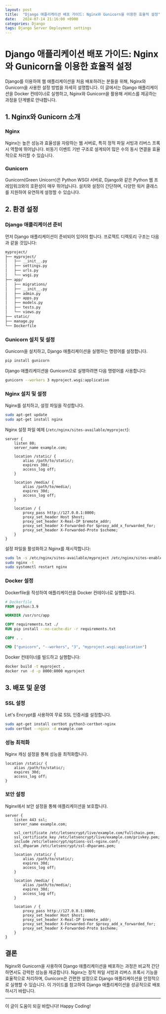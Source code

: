 ```yaml
---
layout: post
title:  "Django 애플리케이션 배포 가이드: Nginx와 Gunicorn을 이용한 효율적 설정"
date:   2024-07-14 21:16:00 +0900
categories: Django
tags: Django Server Deployment settings
---
```


# Django 애플리케이션 배포 가이드: Nginx와 Gunicorn을 이용한 효율적 설정

Django를 이용하여 웹 애플리케이션을 처음 배포하려는 분들을 위해, Nginx와 Gunicorn을 사용한 설정 방법을 자세히 설명합니다. 이 글에서는 Django 애플리케이션을 Docker 컨테이너로 실행하고, Nginx와 Gunicorn을 활용해 서비스를 제공하는 과정을 단계별로 안내합니다.

## 1. Nginx와 Gunicorn 소개

### Nginx

Nginx는 높은 성능과 효율성을 자랑하는 웹 서버로, 특히 정적 파일 서빙과 리버스 프록시 역할에 뛰어납니다. 비동기 이벤트 기반 구조로 설계되어 많은 수의 동시 연결을 효율적으로 처리할 수 있습니다.

### Gunicorn

Gunicorn(Green Unicorn)은 Python WSGI 서버로, Django와 같은 Python 웹 프레임워크와의 호환성이 매우 뛰어납니다. 설치와 설정이 간단하며, 다양한 워커 클래스를 지원하여 유연하게 설정할 수 있습니다.

## 2. 환경 설정

### Django 애플리케이션 준비

먼저 Django 애플리케이션이 준비되어 있어야 합니다. 프로젝트 디렉토리 구조는 다음과 같을 것입니다:

```markdown
myproject/
├── myproject/
│   ├── __init__.py
│   ├── settings.py
│   ├── urls.py
│   └── wsgi.py
├── app/
│   ├── migrations/
│   ├── __init__.py
│   ├── admin.py
│   ├── apps.py
│   ├── models.py
│   ├── tests.py
│   └── views.py
├── static/
├── manage.py
└── Dockerfile
```

### Gunicorn 설치 및 설정

Gunicorn을 설치하고, Django 애플리케이션을 실행하는 명령어를 설정합니다.

```bash
pip install gunicorn
```

Django 애플리케이션을 Gunicorn으로 실행하려면 다음 명령어를 사용합니다:

```bash
gunicorn --workers 3 myproject.wsgi:application
```

### Nginx 설치 및 설정

Nginx를 설치하고, 설정 파일을 작성합니다.

```bash
sudo apt-get update
sudo apt-get install nginx
```

Nginx 설정 파일 예제 (`/etc/nginx/sites-available/myproject`):

```nginx
server {
    listen 80;
    server_name example.com;

    location /static/ {
        alias /path/to/static/;
        expires 30d;
        access_log off;
    }

    location /media/ {
        alias /path/to/media/;
        expires 30d;
        access_log off;
    }

    location / {
        proxy_pass http://127.0.0.1:8000;
        proxy_set_header Host $host;
        proxy_set_header X-Real-IP $remote_addr;
        proxy_set_header X-Forwarded-For $proxy_add_x_forwarded_for;
        proxy_set_header X-Forwarded-Proto $scheme;
    }
}
```

설정 파일을 활성화하고 Nginx를 재시작합니다:

```bash
sudo ln -s /etc/nginx/sites-available/myproject /etc/nginx/sites-enabled
sudo nginx -t
sudo systemctl restart nginx
```

### Docker 설정

Dockerfile을 작성하여 애플리케이션을 Docker 컨테이너로 실행합니다.

```Dockerfile
# Dockerfile
FROM python:3.9

WORKDIR /usr/src/app

COPY requirements.txt ./
RUN pip install --no-cache-dir -r requirements.txt

COPY . .

CMD ["gunicorn", "--workers", "3", "myproject.wsgi:application"]
```

Docker 컨테이너를 빌드하고 실행합니다:

```bash
docker build -t myproject .
docker run -d -p 8000:8000 myproject
```

## 3. 배포 및 운영

### SSL 설정

Let's Encrypt를 사용하여 무료 SSL 인증서를 설정합니다.

```bash
sudo apt-get install certbot python3-certbot-nginx
sudo certbot --nginx -d example.com
```

### 성능 최적화

Nginx 캐싱 설정을 통해 성능을 최적화합니다.

```nginx
location /static/ {
    alias /path/to/static/;
    expires 30d;
    access_log off;
}
```

### 보안 설정

Nginx에서 보안 설정을 통해 애플리케이션을 보호합니다.

```nginx
server {
    listen 443 ssl;
    server_name example.com;

    ssl_certificate /etc/letsencrypt/live/example.com/fullchain.pem;
    ssl_certificate_key /etc/letsencrypt/live/example.com/privkey.pem;
    include /etc/letsencrypt/options-ssl-nginx.conf;
    ssl_dhparam /etc/letsencrypt/ssl-dhparams.pem;

    location /static/ {
        alias /path/to/static/;
        expires 30d;
        access_log off;
    }

    location /media/ {
        alias /path/to/media/;
        expires 30d;
        access_log off;
    }

    location / {
        proxy_pass http://127.0.0.1:8000;
        proxy_set_header Host $host;
        proxy_set_header X-Real-IP $remote_addr;
        proxy_set_header X-Forwarded-For $proxy_add_x_forwarded_for;
        proxy_set_header X-Forwarded-Proto $scheme;
    }
}
```

## 결론

Nginx와 Gunicorn을 사용하여 Django 애플리케이션을 배포하는 과정은 비교적 간단하면서도 강력한 성능을 제공합니다. Nginx는 정적 파일 서빙과 리버스 프록시 기능을 효율적으로 처리하며, Gunicorn은 간편한 설정으로 Django 애플리케이션을 안정적으로 실행할 수 있습니다. 이 가이드를 참고하여 Django 애플리케이션을 성공적으로 배포하시기 바랍니다.

------

이 글이 도움이 되길 바랍니다! Happy Coding!